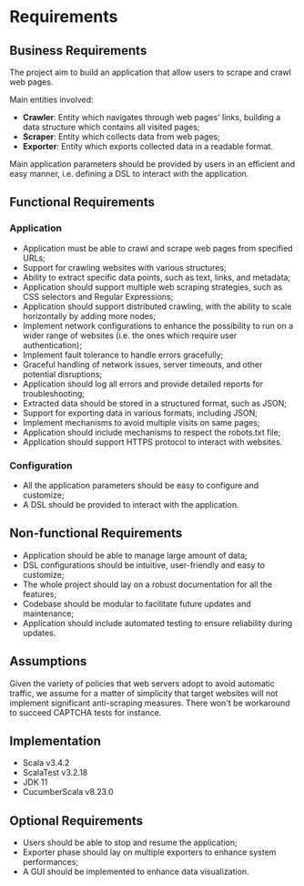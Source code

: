 # Requirements

## Business Requirements

The project aim to build an application that allow users to scrape and crawl web pages.

Main entities involved:
- **Crawler**: Entity which navigates through web pages' links, building a data structure which contains all visited pages; 
- **Scraper**: Entity which collects data from web pages;
- **Exporter**: Entity which exports collected data in a readable format.

Main application parameters should be provided by users in an efficient and easy manner, i.e. defining a DSL to
interact with the application.

## Functional Requirements

### Application

- Application must be able to crawl and scrape web pages from specified URLs;
- Support for crawling websites with various structures;
- Ability to extract specific data points, such as text, links, and metadata;
- Application should support multiple web scraping strategies, such as CSS selectors and Regular Expressions;
- Application should support distributed crawling, with the ability to scale horizontally by adding more nodes;
- Implement network configurations to enhance the possibility to run on a wider range of websites (i.e. the ones which require user authentication);
- Implement fault tolerance to handle errors gracefully;
- Graceful handling of network issues, server timeouts, and other potential disruptions;
- Application should log all errors and provide detailed reports for troubleshooting;
- Extracted data should be stored in a structured format, such as JSON;
- Support for exporting data in various formats, including JSON;
- Implement mechanisms to avoid multiple visits on same pages; 
- Application should include mechanisms to respect the robots.txt file;
- Application should support HTTPS protocol to interact with websites.

### Configuration

- All the application parameters should be easy to configure and customize;
- A DSL should be provided to interact with the application.

## Non-functional Requirements

- Application should be able to manage large amount of data;
- DSL configurations should be intuitive, user-friendly and easy to customize;
- The whole project should lay on a robust documentation for all the features;
- Codebase should be modular to facilitate future updates and maintenance;
- Application should include automated testing to ensure reliability during updates.

## Assumptions

Given the variety of policies that web servers adopt to avoid automatic traffic, we assume for a matter of
simplicity that target websites will not implement significant anti-scraping measures. There won't be workaround to
succeed CAPTCHA tests for instance.

## Implementation

- Scala v3.4.2
- ScalaTest v3.2.18
- JDK 11
- CucumberScala v8.23.0

## Optional Requirements

- Users should be able to stop and resume the application;
- Exporter phase should lay on multiple exporters to enhance system performances;
- A GUI should be implemented to enhance data visualization.
